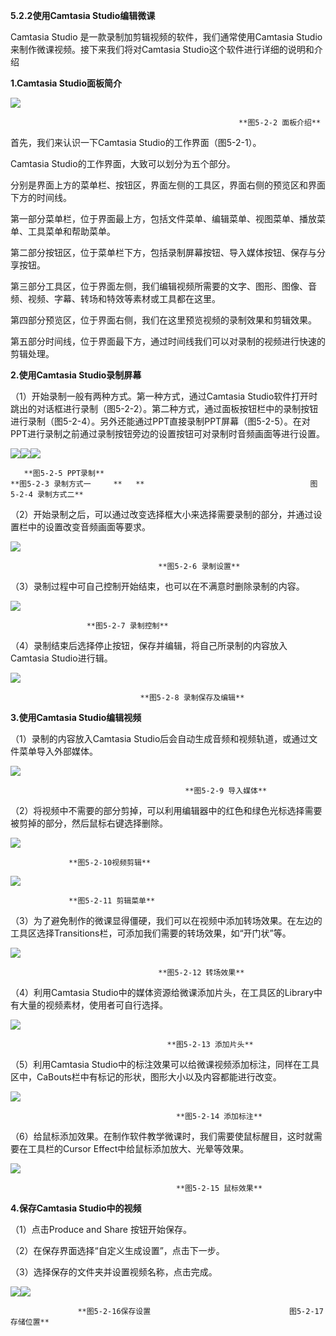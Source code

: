 **5.2.2使用Camtasia Studio编辑微课**

Camtasia Studio 是一款录制加剪辑视频的软件，我们通常使用Camtasia Studio来制作微课视频。接下来我们将对Camtasia Studio这个软件进行详细的说明和介绍

**1.Camtasia Studio面板简介**

![](file:///C:\Users\netedi21\AppData\Local\Temp\ksohtml\wps8683.tmp.png)

                                                       **图5-2-2 面板介绍**

首先，我们来认识一下Camtasia Studio的工作界面（图5-2-1）。

Camtasia Studio的工作界面，大致可以划分为五个部分。

分别是界面上方的菜单栏、按钮区，界面左侧的工具区，界面右侧的预览区和界面下方的时间线。

第一部分菜单栏，位于界面最上方，包括文件菜单、编辑菜单、视图菜单、播放菜单、工具菜单和帮助菜单。

第二部分按钮区，位于菜单栏下方，包括录制屏幕按钮、导入媒体按钮、保存与分享按钮。

第三部分工具区，位于界面左侧，我们编辑视频所需要的文字、图形、图像、音频、视频、字幕、转场和特效等素材或工具都在这里。

第四部分预览区，位于界面右侧，我们在这里预览视频的录制效果和剪辑效果。

第五部分时间线，位于界面最下方，通过时间线我们可以对录制的视频进行快速的剪辑处理。

**2.使用Camtasia Studio录制屏幕**

（1）开始录制一般有两种方式。第一种方式，通过Camtasia Studio软件打开时跳出的对话框进行录制（图5-2-2）。第二种方式，通过面板按钮栏中的录制按钮进行录制（图5-2-4）。另外还能通过PPT直接录制PPT屏幕（图5-2-5）。在对PPT进行录制之前通过录制按钮旁边的设置按钮可对录制时音频画面等进行设置。

![](file:///C:\Users\netedi21\AppData\Local\Temp\ksohtml\wps8684.tmp.jpg)![](file:///C:\Users\netedi21\AppData\Local\Temp\ksohtml\wps8694.tmp.jpg)![](file:///C:\Users\netedi21\AppData\Local\Temp\ksohtml\wps8695.tmp.jpg)  

       **图5-2-5 PPT录制**                                                 **图5-2-3 录制方式一     **   **                                     图5-2-4 录制方式二**

（2）开始录制之后，可以通过改变选择框大小来选择需要录制的部分，并通过设置栏中的设置改变音频画面等要求。

![](file:///C:\Users\netedi21\AppData\Local\Temp\ksohtml\wps86A6.tmp.jpg)

                                     **图5-2-6 录制设置**

（3）录制过程中可自己控制开始结束，也可以在不满意时删除录制的内容。

![](file:///C:\Users\netedi21\AppData\Local\Temp\ksohtml\wps86B6.tmp.jpg)

                     **图5-2-7 录制控制**

（4）录制结束后选择停止按钮，保存并编辑，将自己所录制的内容放入Camtasia Studio进行辑。

![](file:///C:\Users\netedi21\AppData\Local\Temp\ksohtml\wps86B7.tmp.jpg)

                                 **图5-2-8 录制保存及编辑**

**3.使用Camtasia Studio编辑视频**

（1）录制的内容放入Camtasia Studio后会自动生成音频和视频轨道，或通过文件菜单导入外部媒体。

![](file:///C:\Users\netedi21\AppData\Local\Temp\ksohtml\wps86C8.tmp.jpg)

                                           **图5-2-9 导入媒体**

（2）将视频中不需要的部分剪掉，可以利用编辑器中的红色和绿色光标选择需要被剪掉的部分，然后鼠标右键选择删除。

![](file:///C:\Users\netedi21\AppData\Local\Temp\ksohtml\wps86C9.tmp.jpg)

                 **图5-2-10视频剪辑**

![](file:///C:\Users\netedi21\AppData\Local\Temp\ksohtml\wps86DA.tmp.jpg)

                 **图5-2-11 剪辑菜单**

（3）为了避免制作的微课显得僵硬，我们可以在视频中添加转场效果。在左边的工具区选择Transitions栏，可添加我们需要的转场效果，如“开门状”等。

![](file:///C:\Users\netedi21\AppData\Local\Temp\ksohtml\wps86EA.tmp.jpg)

                                     **图5-2-12 转场效果**

（4）利用Camtasia Studio中的媒体资源给微课添加片头，在工具区的Library中有大量的视频素材，使用者可自行选择。

![](file:///C:\Users\netedi21\AppData\Local\Temp\ksohtml\wps86EB.tmp.jpg)

                                       **图5-2-13 添加片头**

（5）利用Camtasia Studio中的标注效果可以给微课视频添加标注，同样在工具区中，CaBouts栏中有标记的形状，图形大小以及内容都能进行改变。

![](file:///C:\Users\netedi21\AppData\Local\Temp\ksohtml\wps86FC.tmp.jpg)

                                         **图5-2-14 添加标注**

（6）给鼠标添加效果。在制作软件教学微课时，我们需要使鼠标醒目，这时就需要在工具栏的Cursor Effect中给鼠标添加放大、光晕等效果。

![](file:///C:\Users\netedi21\AppData\Local\Temp\ksohtml\wps86FD.tmp.jpg)

                                         **图5-2-15 鼠标效果**

**4.保存Camtasia Studio中的视频**

（1）点击Produce and Share 按钮开始保存。

（2）在保存界面选择“自定义生成设置”，点击下一步。

（3）选择保存的文件夹并设置视频名称，点击完成。

![](file:///C:\Users\netedi21\AppData\Local\Temp\ksohtml\wps870D.tmp.jpg)![](file:///C:\Users\netedi21\AppData\Local\Temp\ksohtml\wps870E.tmp.jpg)

                   **图5-2-16保存设置                               图5-2-17 存储位置**



